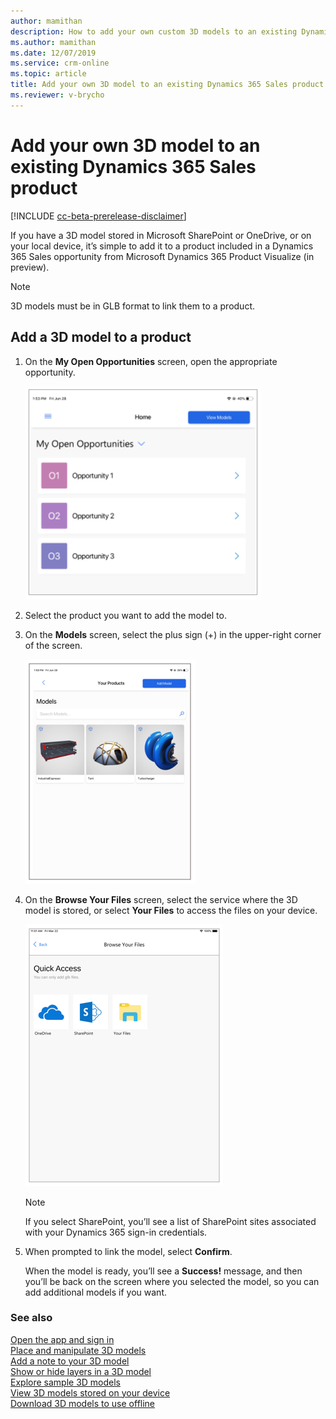 ```yaml
---
author: mamithan
description: How to add your own custom 3D models to an existing Dynamics 365 Sales product
ms.author: mamithan
ms.date: 12/07/2019
ms.service: crm-online
ms.topic: article
title: Add your own 3D model to an existing Dynamics 365 Sales product
ms.reviewer: v-brycho
---
```


# Add your own 3D model to an existing Dynamics 365 Sales product 

[!INCLUDE [cc-beta-prerelease-disclaimer](../includes/cc-beta-prerelease-disclaimer.md)]

If you have a 3D model stored in Microsoft SharePoint or OneDrive, or on your local device, it’s simple to add it to a product included in a Dynamics 365 Sales opportunity from Microsoft Dynamics 365 Product Visualize (in preview).

> [!NOTE]
> 3D models must be in GLB format to link them to a product. 

## Add a 3D model to a product

1.	On the **My Open Opportunities** screen, open the appropriate opportunity. 

    ![My Open Opportunities screen](media/my-open-opportunities.PNG "My Open Opportunities screen")
 
2.	Select the product you want to add the model to. 

3.	On the **Models** screen, select the plus sign (+) in the upper-right corner of the screen.

    ![Models screen](media/3D-models.PNG "Models screen")
 
4.	On the **Browse Your Files** screen, select the service where the 3D model is stored, or select **Your Files** to access the files on your device.

    ![Browse Your Files screen](media/quick-access.PNG "Browse Your Files screen")
 
    > [!NOTE]
    > If you select SharePoint, you’ll see a list of SharePoint sites associated with your Dynamics 365 sign-in credentials. 

5.	When prompted to link the model, select **Confirm**. 
 
    When the model is ready, you’ll see a **Success!** message, and then you’ll be back on the screen where you selected the model, so you can add additional models if you want.
    
### See also

[Open the app and sign in](sign-in.md)<br>
[Place and manipulate 3D models](manipulate-models.md)<br>
[Add a note to your 3D model](add-note.md)<br>
[Show or hide layers in a 3D model](layers.md)<br>
[Explore sample 3D models](explore-samples.md)<br>
[View 3D models stored on your device](browse-models.md)<br>
[Download 3D models to use offline](download-models.md)
